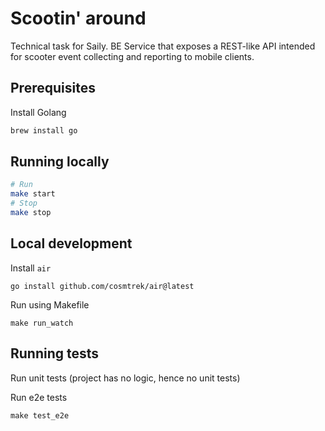 # Scootin' around

Technical task for Saily. BE Service that exposes a REST-like API intended for scooter event collecting and reporting to mobile clients.

## Prerequisites

Install Golang

```bash
brew install go
```

## Running locally

```bash
# Run
make start
# Stop
make stop
```

## Local development

Install `air`

```
go install github.com/cosmtrek/air@latest
```

Run using Makefile

```
make run_watch
```

## Running tests

Run unit tests
(project has no logic, hence no unit tests)

Run e2e tests

```
make test_e2e
```
